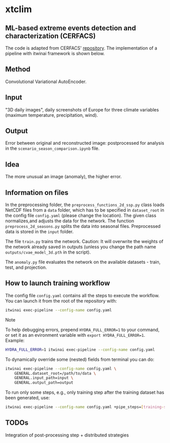 # xtclim

## ML-based extreme events detection and characterization (CERFACS)

The code is adapted from CERFACS' [repository](https://github.com/cerfacs-globc/xtclim/tree/master).
The implementation of a pipeline with itwinai framework is shown below.

## Method

Convolutional Variational AutoEncoder.

## Input

"3D daily images", daily screenshots of Europe for three climate
variables (maximum temperature, precipitation, wind).

## Output

Error between original and reconstructed image: postprocessed for analysis in
the `scenario_season_comparison.ipynb` file.

## Idea

The more unusual an image (anomaly), the higher error.

## Information on files

In the preprocessing folder, the `preprocess_functions_2d_ssp.py` class loads
NetCDF files from a `data` folder, which has to be specified in `dataset_root`
in the config file `config.yaml` (please change the location).
The given class normalizes,and adjusts the data for the network.
The function `preprocess_2d_seasons.py` splits the data into
seasonal files. Preprocessed data is stored in the `input` folder.

The file `train.py` trains the network. Caution: It will overwrite the
weights of the network already saved in outputs (unless you change the
path name `outputs/cvae_model_3d.pth` in the script).

The `anomaly.py` file evaluates the network on the available datasets - train,
test, and projection.

## How to launch training workflow

The config file `config.yaml` contains all the steps to execute the workflow.
You can launch it from the root of the repository with:

```bash
itwinai exec-pipeline --config-name config.yaml
```

> [!NOTE]
> To help debugging errors, prepend `HYDRA_FULL_ERROR=1` to your command, or
> set it as an evironment variable with `export HYDRA_FULL_ERROR=1`.
> Example:
>
> ```bash
> HYDRA_FULL_ERROR=1 itwinai exec-pipeline --config-name config.yaml
> ```

To dynamically override some (nested) fields from terminal you can do:

```bash
itwinai exec-pipeline --config-name config.yaml \
    GENERAL.dataset_root=/path/to/data \
    GENERAL.input_path=input \
    GENERAL.output_path=output
```

To run only some steps, e.g., only training step after the training
dataset has been generated, use:

```bash
itwinai exec-pipeline --config-name config.yaml +pipe_steps=[training-step]
```

## TODOs

Integration of post-processing step + distributed strategies
